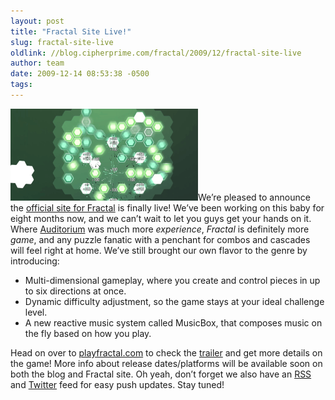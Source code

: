```yaml
---
layout: post
title: "Fractal Site Live!"
slug: fractal-site-live
oldlink: //blog.cipherprime.com/fractal/2009/12/fractal-site-live
author: team
date: 2009-12-14 08:53:38 -0500
tags: 
---
```


[![](/img/blog/picture-1.png "picture-1")](/img/blog/picture-1.png)We’re pleased to announce the [official site for Fractal](http://www.playfractal.com) is finally live! We’ve been working on this baby for eight months now, and we can’t wait to let you guys get your hands on it. Where [Auditorium](http://www.playauditorium.com) was much more _experience_, _Fractal_ is definitely more _game_, and any puzzle fanatic with a penchant for combos and cascades will feel right at home. We’ve still brought our own flavor to the genre by introducing:

*   Multi-dimensional gameplay, where you create and control pieces in up to six directions at once.
*   Dynamic difficulty adjustment, so the game stays at your ideal challenge level.
*   A new reactive music system called MusicBox, that composes music on the fly based on how you play.

Head on over to [playfractal.com](http://www.playfractal.com) to check the [trailer](http://www.youtube.com/watch?v=ZzrJrmcItMU) and get more details on the game! More info about release dates/platforms will be available soon on both the blog and Fractal site. Oh yeah, don’t forget we also have an [RSS](http://feeds.feedburner.com/CipherPrimeBlog) and [Twitter](http://twitter.com/cipherprime) feed for easy push updates. Stay tuned!

